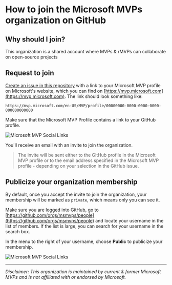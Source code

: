 # How to join the Microsoft MVPs organization on GitHub

## Why should I join?
This organization is a shared account where MVPs & rMVPs can collaborate on open-source projects

## Request to join

[Create an issue in this repository](https://github.com/msmvps/join-this-organization/issues) with a link to your Microsoft MVP profile on Microsoft's website, which you can find on [https://mvp.microsoft.com](https://mvp.microsoft.com). The link should look something like:

```
https://mvp.microsoft.com/en-US/MVP/profile/00000000-0000-0000-0000-000000000000
```

Make sure that the Microsoft MVP Profile contains a link to your GitHub profile.

![Microsoft MVP Social Links](media/msmvp-profile-social-links.png)

You'll receive an email with an invite to join the organization.

> The invite will be sent either to the GitHub profile in the Microsoft MVP profile or to the email address specified in the Microsoft MVP profile - depending on your selection in the GitHub issue.

## Publicize your organization membership

By default, once you accept the invite to join the organization, your membership will be marked as `private`, which means only you can see it.

Make sure you are logged into GitHub, go to [https://github.com/orgs/msmvps/people](https://github.com/orgs/msmvps/people) and locate your username in the list of members. If the list is large, you can search for your username in the search box.

In the menu to the right of your username, choose **Public** to publicize your membership.

![Microsoft MVP Social Links](media/msmvp-gh-org-people-public.png)

---

_Disclaimer: This organization is maintained by current & former Microsoft MVPs and is not affiliated with or endorsed by Microsoft._
